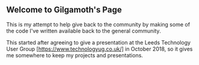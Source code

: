 ## Welcome to Gilgamoth's Page

This is my attempt to help give back to the community by making some of the code I've written available back to the general community.

This started after agreeing to give a presentation at the Leeds Technology User Group [https://www.technologyug.co.uk/] in October 2018, so it gives me somewhere to keep my projects and presentations.
